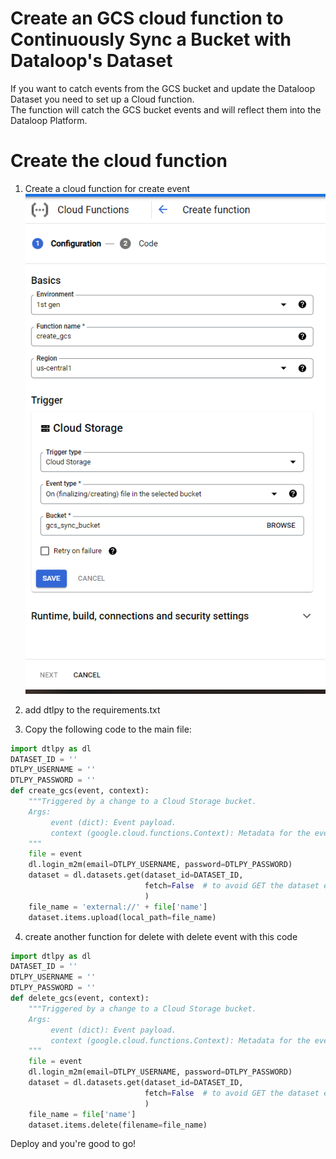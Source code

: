 # Create an GCS cloud function to Continuously Sync a Bucket with Dataloop's Dataset  
  
If you want to catch events from the GCS bucket and update the Dataloop Dataset you need to set up a Cloud function.  
The function will catch the GCS bucket events and will reflect them into the Dataloop Platform.  
  
# Create the cloud function  
1. Create a cloud function for create event  
![add_layer](../../../../assets/gcs_screenshots/createfunction.PNG)  
  
2. add dtlpy to the requirements.txt  
3. Copy the following code to the main file:  

```python
import dtlpy as dl
DATASET_ID = ''
DTLPY_USERNAME = ''
DTLPY_PASSWORD = ''
def create_gcs(event, context):
    """Triggered by a change to a Cloud Storage bucket.
    Args:
         event (dict): Event payload.
         context (google.cloud.functions.Context): Metadata for the event.
    """
    file = event
    dl.login_m2m(email=DTLPY_USERNAME, password=DTLPY_PASSWORD)
    dataset = dl.datasets.get(dataset_id=DATASET_ID,
                              fetch=False  # to avoid GET the dataset each time
                              )
    file_name = 'external://' + file['name']
    dataset.items.upload(local_path=file_name)
```
4. create another function for delete with delete event with this code  

```python
import dtlpy as dl
DATASET_ID = ''
DTLPY_USERNAME = ''
DTLPY_PASSWORD = ''
def delete_gcs(event, context):
    """Triggered by a change to a Cloud Storage bucket.
    Args:
         event (dict): Event payload.
         context (google.cloud.functions.Context): Metadata for the event.
    """
    file = event
    dl.login_m2m(email=DTLPY_USERNAME, password=DTLPY_PASSWORD)
    dataset = dl.datasets.get(dataset_id=DATASET_ID,
                              fetch=False  # to avoid GET the dataset each time
                              )
    file_name = file['name']
    dataset.items.delete(filename=file_name)
```
Deploy and you're good to go!  
